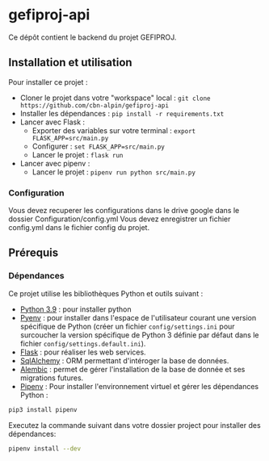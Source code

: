 # gefiproj-api
Ce dépôt contient le backend du projet GEFIPROJ.

## Installation et utilisation

Pour installer ce projet :
- Cloner le projet dans votre "workspace" local : `git clone https://github.com/cbn-alpin/gefiproj-api`
- Installer les dépendances : `pip install -r requirements.txt`
- Lancer avec Flask :
    - Exporter des variables sur votre terminal : `export FLASK_APP=src/main.py`
    - Configurer : `set FLASK_APP=src/main.py`
    - Lancer le projet : `flask run`
- Lancer avec pipenv : 
    - Lancer le projet : `pipenv run python src/main.py`


### Configuration

Vous devez recuperer les configurations dans le drive google dans le dossier Configuration/config.yml
Vous devez enregistrer un fichier config.yml dans le fichier config du projet.


## Prérequis
### Dépendances

Ce projet utilise les bibliothèques Python et outils suivant :
- [Python 3.9](https://www.python.org/downloads/3.9) : pour installer python
- [Pyenv](https://github.com/pyenv/pyenv) : pour installer dans l'espace de l'utilisateur courant une version spécifique de Python (créer un fichier `config/settings.ini` pour surcoucher la version spécifique de Python 3 définie par défaut dans le fichier `config/settings.default.ini`).
- [Flask](https://flask.palletsprojects.com/en/1.1.x/) : pour réaliser les web services.
- [SqlAlchemy](https://www.sqlalchemy.org/) : ORM permettant d'intéroger la base de données.
- [Alembic](https://alembic.sqlalchemy.org/en/latest/) : permet de gérer l'installation de la base de donnée et ses migrations futures.
- [Pipenv](https://pipenv.pypa.io/en/latest/) : 
Pour installer l'environnement virtuel et gérer les dépendances Python :
```bash
pip3 install pipenv
```
Executez la commande suivant dans votre dossier project pour installer des dépendances:
```bash
pipenv install --dev
```
